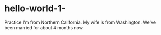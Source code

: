 # hello-world-1-
Practice 
I'm from Northern California. My wife is from Washington. We've been married for about 4 months now.
